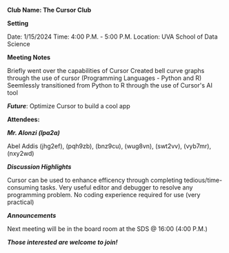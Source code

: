 **Club Name: The Cursor Club**

**Setting**

  Date: 1/15/2024
  Time: 4:00 P.M. - 5:00 P.M.
  Location: UVA School of Data Science

**Meeting Notes**
  
  Briefly went over the capabilities of Cursor
  Created bell curve graphs through the use of cursor (Programming Languages - Python and R)
  Seemlessly transitioned from Python to R through the use of Cursor's AI tool
  
  ***Future***: Optimize Cursor to build a cool app

**Attendees:** 

***Mr. Alonzi (lpa2a)***

Abel Addis (jhg2ef),
(pqh9zb),
(bnz9cu),
(wug8vn),
(swt2vv),
(vyb7mr),
(nxy2wd)

***Discussion Highlights***

Cursor can be used to enhance efficency through completing tedious/time-consuming tasks. Very useful editor and debugger to resolve any programming problem. No coding experience required for use (very practical)

***Announcements***

Next meeting will be in the board room at the SDS @ 16:00 (4:00 P.M.) 

*****Those interested are welcome to join!*****

